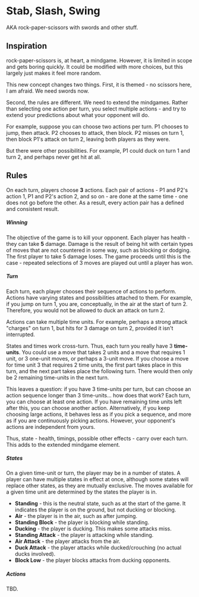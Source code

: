 # Stab, Slash, Swing

AKA rock-paper-scissors with swords and other stuff.

## Inspiration
rock-paper-scissors is, at heart, a mindgame. However, it is limited in scope and gets boring quickly. It could be modified with more choices, but this largely just makes it feel more random.

This new concept changes two things. First, it is themed - no scissors here, I am afraid. We need swords now.

Second, the rules are different. We need to extend the mindgames. Rather than selecting one action per turn, you select multiple actions - and try to extend your predictions about what your opponent will do.

For example, suppose you can choose two actions per turn. P1 chooses to jump, then attack. P2 chooses to attack, then block. P2 misses on turn 1, then block P1's attack on turn 2, leaving both players as they were.

But there were other possibilities. For example, P1 could duck on turn 1 and turn 2, and perhaps never get hit at all.

## Rules

On each turn, players choose **3** actions. Each pair of actions - P1 and P2's action 1, P1 and P2's action 2, and so on - are done at the same time - one does not go before the other. As a result, every action pair has a defined and consistent result.

##### Winning

The objective of the game is to kill your opponent. Each player has health - they can take **5** damage. Damage is the result of being hit with certain types of moves that are not countered in some way, such as blocking or dodging. The first player to take 5 damage loses. The game proceeds until this is the case - repeated selections of 3 moves are played out until a player has won.

##### Turn

Each turn, each player chooses their sequence of actions to perform. Actions have varying states and possibilities attached to them. For example, if you jump on turn 1, you are, conceptually, in the air at the start of turn 2. Therefore, you would not be allowed to duck an attack on turn 2.

Actions can take multiple time units. For example, perhaps a strong attack "charges" on turn 1, but hits for 3 damage on turn 2, provided it isn't interrupted.

States and times work cross-turn. Thus, each turn you really have 3 **time-units**. You could use a move that takes 2 units and a move that requires 1 unit, or 3 one-unit moves, or perhaps a 3-unit move. If you choose a move for time unit 3 that requires 2 time units, the first part takes place in this turn, and the next part takes place the following turn. There would then only be 2 remaining time-units in the next turn.

This leaves a question: if you have 3 time-units per turn, but can choose an action sequence longer than 3 time-units... how does that work? Each turn, you can choose at least one action. If you have remaining time units left after this, you can choose another action. Alternatively, if you keep choosing large actions, it behaves less as if you pick a sequence, and more as if you are continuously picking actions. However, your opponent's actions are independent from yours.

Thus, state - health, timings, possible other effects - carry over each turn. This adds to the extended mindgame element.

##### States

On a given time-unit or turn, the player may be in a number of states. A player can have multiple states in effect at once, although some states will replace other states, as they are mutually exclusive. The moves available for a given time unit are determined by the states the player is in.

- **Standing** - this is the neutral state, such as at the start of the game. It indicates the player is on the ground, but not ducking or blocking.
- **Air** - the player is in the air, such as after jumping.  
- **Standing Block** - the player is blocking while standing.
- **Ducking** - the player is ducking. This makes some attacks miss.
- **Standing Attack** - the player is attacking while standing.
- **Air Attack** - the player attacks from the air.
- **Duck Attack** - the player attacks while ducked/crouching (no actual ducks involved).
- **Block Low** - the player blocks attacks from ducking opponents.

##### Actions

TBD.
